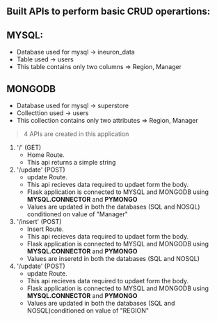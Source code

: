 ## **Built APIs to perform basic CRUD operartions**:


## MYSQL:
- Database used for mysql -> ineuron_data
- Table used -> users
- This table contains only two columns => Region, Manager


## MONGODB
- Database used for mysql -> superstore
- Collecttion used -> users
- This collection contains only two attributes => Region, Manager

> 4 APIs are created in this application

1. '/' (GET)
    - Home Route.
    - This api returns a simple string 
2. '/update' (POST)
    - update Route.
    - This api recieves data required to updaet form the body.
    - Flask application is connected to MYSQL and MONGODB using **MYSQL.CONNECTOR** and **PYMONGO**
    - Values are updated in both the databases (SQL and NOSQL) conditioned on value of "Manager"
2. '/insert' (POST)
    - Insert Route.
    - This api recieves data required to updaet form the body.
    - Flask application is connected to MYSQL and MONGODB using **MYSQL.CONNECTOR** and **PYMONGO**
    - Values are inseretd in both the databases (SQL and NOSQL)
2. '/update' (POST)
    - update Route.
    - This api recieves data required to updaet form the body.
    - Flask application is connected to MYSQL and MONGODB using **MYSQL.CONNECTOR** and **PYMONGO**
    - Values are updated in both the databases (SQL and NOSQL)conditioned on value of "REGION"

